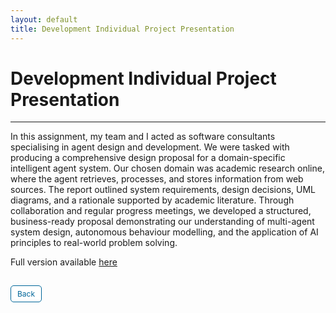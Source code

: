 ```yaml
---
layout: default
title: Development Individual Project Presentation
---
```

# Development Individual Project Presentation

---

In this assignment, my team and I acted as software consultants specialising in agent design and development. We were tasked with producing a comprehensive design proposal for a domain-specific intelligent agent system. Our chosen domain was academic research online, where the agent retrieves, processes, and stores information from web sources. The report outlined system requirements, design decisions, UML diagrams, and a rationale supported by academic literature. Through collaboration and regular progress meetings, we developed a structured, business-ready proposal demonstrating our understanding of multi-agent system design, autonomous behaviour modelling, and the application of AI principles to real-world problem solving.

Full version available <a href="pdf/group.pdf" target="_blank" rel="noopener noreferrer">here</a>


<style>
  .back-button {
    display: inline-block;
    background-color: white;
    color: #006699;
    text-decoration: none;
    padding: 5px 10px; /* Reduced padding for a smaller button */
    font-size: 12px; /* Smaller font size */
    border: 1px solid #006699; /* Thinner border */
    border-radius: 5px;
    cursor: pointer;
    transition: background-color 0.3s, color 0.3s;
    margin: 15px 0; /* Adds space above and below the button */
  }
  .back-button:hover {
    background-color: #006699;
    color: white;
 }
</style>

<div class="button-container">
  <a href="https://dzervenes.github.io/intelligent-agents/" class="back-button">Back</a>
</div>
